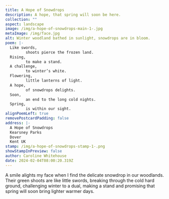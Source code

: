 ```yaml
---
title: A Hope of Snowdrops
description: A hope, that spring will soon be here.
collection: ""
aspect: landscape
image: /img/a-hope-of-snowdrops-main-1-.jpg
metaImage: /img/face.jpg
alt: Winter woodland bathed in sunlight, snowdrops are in bloom.
poem: |-
  Like swords, 
         shoots pierce the frozen land.
  Rising, 
         to make a stand. 
  A challenge,
         to winter’s white.
  Flowering, 
         little lanterns of light.
  A hope,
         of snowdrops delights.
  Soon, 
         an end to the long cold nights.
  Spring,
         is within our sight.
alignPoemLeft: true
removePostcardPadding: false
address: |-
  A Hope of Snowdrops
  Kearsney Parks
  Dover
  Kent UK
stamp: /img/a-hope-of-snowdrops-stamp-1-.png
showStampInPreview: false
author: Caroline Whitehouse
date: 2024-02-04T08:00:20.319Z
---
```

A smile alights my face when I find the delicate snowdrop in our woodlands. Their green shoots are like little swords, breaking through the cold hard ground, challenging winter to a dual, making a stand and promising that spring will soon bring lighter warmer days.